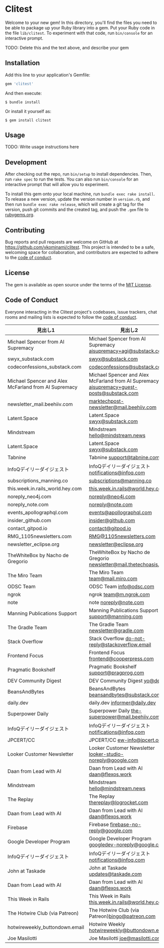 # Clitest

Welcome to your new gem! In this directory, you'll find the files you need to be able to package up your Ruby library into a gem. Put your Ruby code in the file `lib/clitest`. To experiment with that code, run `bin/console` for an interactive prompt.

TODO: Delete this and the text above, and describe your gem

## Installation

Add this line to your application's Gemfile:

```ruby
gem 'clitest'
```

And then execute:

    $ bundle install

Or install it yourself as:

    $ gem install clitest

## Usage

TODO: Write usage instructions here

## Development

After checking out the repo, run `bin/setup` to install dependencies. Then, run `rake spec` to run the tests. You can also run `bin/console` for an interactive prompt that will allow you to experiment.

To install this gem onto your local machine, run `bundle exec rake install`. To release a new version, update the version number in `version.rb`, and then run `bundle exec rake release`, which will create a git tag for the version, push git commits and the created tag, and push the `.gem` file to [rubygems.org](https://rubygems.org).

## Contributing

Bug reports and pull requests are welcome on GitHub at https://github.com/ykominami/clitest. This project is intended to be a safe, welcoming space for collaboration, and contributors are expected to adhere to the [code of conduct](https://github.com/ykominami/clitest/blob/master/CODE_OF_CONDUCT.md).

## License

The gem is available as open source under the terms of the [MIT License](https://opensource.org/licenses/MIT).

## Code of Conduct

Everyone interacting in the Clitest project's codebases, issue trackers, chat rooms and mailing lists is expected to follow the [code of conduct](https://github.com/ykominami/clitest/blob/master/CODE_OF_CONDUCT.md).

|  見出し1  |  見出し2  |
|-----------|-----------|
|Michael Spencer from AI Supremacy|Michael Spencer from AI Supremacy <aisupremacy+agi@substack.com>|
|swyx_substack.com|<swyx@substack.com>|
|codeconfessions_substack.com|codeconfessions@substack.com|
|Michael Spencer and Alex McFarland from AI Supremacy|Michael Spencer and Alex McFarland from AI Supremacy <aisupremacy+guest-posts@substack.com>|
|newsletter_mail.beehiiv.com|marktechpost-newsletter@mail.beehiiv.com|
|Latent.Space|Latent.Space <swyx@substack.com>|
|Mindstream|Mindstream <hello@mindstream.news>|
|Latent.Space|Latent.Space <swyx@substack.com>|
|Tabnine|Tabnine <support@tabnine.com>|
|InfoQデイリーダイジェスト|InfoQデイリーダイジェスト <notifications@infoq.com>|
|subscriptions_manning.co|subscriptions@manning.co|
|this.week.in.rails_world.hey.com|this.week.in.rails@world.hey.com|
|noreply_neo4j.com|noreply@neo4j.com|
|noreply_note.com|noreply@note.com|
|events_apollographql.com|events@apollographql.com|
|insider_github.com|insider@github.com|
|contact_gitpod.io|contact@gitpod.io|
|RMG_1105newsletters.com|RMG@1105newsletters.com|
|newsletter_eclipse.org|newsletter@eclipse.org|
|TheWhiteBox by Nacho de Gregorio|TheWhiteBox by Nacho de Gregorio <newsletter@mail.thetechoasis.com>|
|The Miro Team|The Miro Team <team@mail.miro.com>|
|ODSC Team|ODSC Team <info@odsc.com>|
|ngrok|ngrok <team@m.ngrok.com>|
|note|note <noreply@note.com>|
|Manning Publications Support|Manning Publications Support <support@manning.com>|
|The Gradle Team|The Gradle Team <newsletter@gradle.com>|
|Stack Overflow|Stack Overflow <do-not-reply@stackoverflow.email>|
|Frontend Focus|Frontend Focus <frontend@cooperpress.com>|
|Pragmatic Bookshelf|Pragmatic Bookshelf <support@pragprog.com>|
|DEV Community Digest|DEV Community Digest <yo@dev.to>|
|BeansAndBytes|BeansAndBytes <beansandbytes@substack.com>|
|daily.dev|daily.dev <informer@daily.dev>|
|Superpower Daily|Superpower Daily <the-superpower@mail.beehiiv.com>|
|InfoQデイリーダイジェスト|InfoQデイリーダイジェスト <notifications@infoq.com>|
|JPCERT/CC|JPCERT/CC <ew-info@jpcert.or.jp>|
|Looker Customer Newsletter|Looker Customer Newsletter <looker-studio-noreply@google.com>|
|Daan from Lead with AI|Daan from Lead with AI <daan@flexos.work>|
|Mindstream|Mindstream <hello@mindstream.news>|
|The Replay|The Replay <thereplay@logrocket.com>|
|Daan from Lead with AI|Daan from Lead with AI <daan@flexos.work>|
|Firebase|Firebase <firebase-no-reply@google.com>|
|Google Developer Program|Google Developer Program <googledev-noreply@google.com>|
|InfoQデイリーダイジェスト|InfoQデイリーダイジェスト <notifications@infoq.com>|
|John at Taskade|John at Taskade <updates@taskade.com>|
|Daan from Lead with AI|Daan from Lead with AI <daan@flexos.work>|
|This Week in Rails|This Week in Rails <this.week.in.rails@world.hey.com>|
|The Hotwire Club (via Patreon)|The Hotwire Club (via Patreon)<bingo@patreon.com>|
|hotwireweekly_buttondown.email|Hotwire Weekly hotwireweekly@buttondown.email|
|Joe Masilotti|Joe Masilotti <joe@masilotti.com>|
